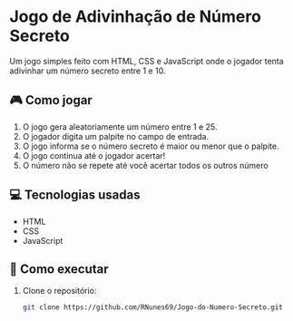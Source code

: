 # Jogo de Adivinhação de Número Secreto

Um jogo simples feito com HTML, CSS e JavaScript onde o jogador tenta adivinhar um número secreto entre 1 e 10.

## 🎮 Como jogar

1. O jogo gera aleatoriamente um número entre 1 e 25.
2. O jogador digita um palpite no campo de entrada.
3. O jogo informa se o número secreto é maior ou menor que o palpite.
4. O jogo continua até o jogador acertar!
5. O número não se repete até você acertar todos os outros número

## 💻 Tecnologias usadas

- HTML
- CSS
- JavaScript

## 🚀 Como executar

1. Clone o repositório:
   ```bash
   git clone https://github.com/RNunes69/Jogo-do-Numero-Secreto.git
